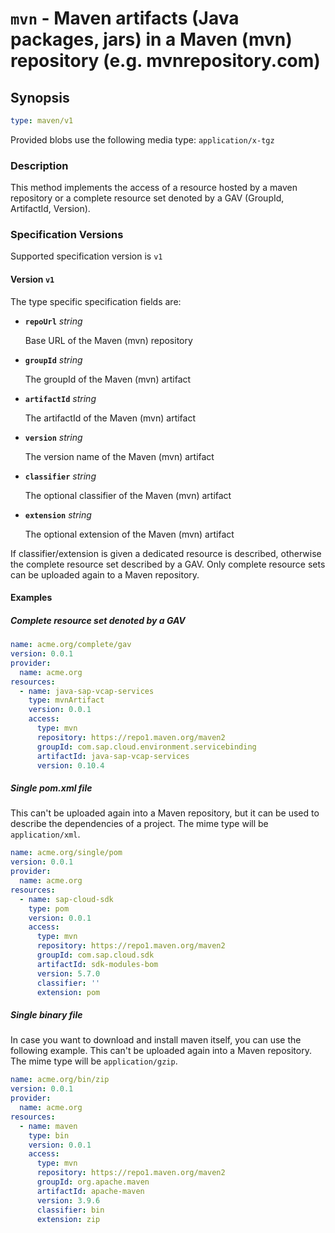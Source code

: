 # `mvn` - Maven artifacts (Java packages, jars) in a Maven (mvn) repository (e.g. mvnrepository.com)

## Synopsis

```yaml
type: maven/v1
```

Provided blobs use the following media type: `application/x-tgz`

### Description

This method implements the access of a resource hosted by a maven repository or a
complete resource set denoted by a GAV (GroupId, ArtifactId, Version).

### Specification Versions

Supported specification version is `v1`

#### Version `v1`

The type specific specification fields are:

- **`repoUrl`** *string*

  Base URL of the Maven (mvn) repository

- **`groupId`** *string*

  The groupId of the Maven (mvn) artifact

- **`artifactId`** *string*

  The artifactId of the Maven (mvn) artifact

- **`version`** *string*

  The version name of the Maven (mvn) artifact

- **`classifier`** *string*

  The optional classifier of the Maven (mvn) artifact

- **`extension`** *string*

  The optional extension of the Maven (mvn) artifact

If classifier/extension is given a dedicated resource is described,
otherwise the complete resource set described by a GAV.
Only complete resource sets can be uploaded again to a Maven repository.

#### Examples

##### Complete resource set denoted by a GAV

```yaml
name: acme.org/complete/gav
version: 0.0.1
provider:
  name: acme.org
resources:
  - name: java-sap-vcap-services
    type: mvnArtifact
    version: 0.0.1
    access:
      type: mvn
      repository: https://repo1.maven.org/maven2
      groupId: com.sap.cloud.environment.servicebinding
      artifactId: java-sap-vcap-services
      version: 0.10.4
```

##### Single pom.xml file

This can't be uploaded again into a Maven repository, but it can be used to describe the dependencies of a project.
The mime type will be `application/xml`.

```yaml
name: acme.org/single/pom
version: 0.0.1
provider:
  name: acme.org
resources:
  - name: sap-cloud-sdk
    type: pom
    version: 0.0.1
    access:
      type: mvn
      repository: https://repo1.maven.org/maven2
      groupId: com.sap.cloud.sdk
      artifactId: sdk-modules-bom
      version: 5.7.0
      classifier: ''
      extension: pom
```

##### Single binary file

In case you want to download and install maven itself, you can use the following example.
This can't be uploaded again into a Maven repository.
The mime type will be `application/gzip`.

```yaml
name: acme.org/bin/zip
version: 0.0.1
provider:
  name: acme.org
resources:
  - name: maven
    type: bin
    version: 0.0.1
    access:
      type: mvn
      repository: https://repo1.maven.org/maven2
      groupId: org.apache.maven
      artifactId: apache-maven
      version: 3.9.6
      classifier: bin
      extension: zip
```
